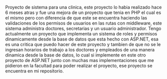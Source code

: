 Proyecto de sistema para una clinica, este proyecto lo habia realizado hace 6 meses atras y fue una mejora de un proyecto que tenia en PHP el cual es el mismo pero con diferencia de que este se encuentra haciendo las validaciones de los permisos de usuarios en las rutas con middleware, este sistema administra doctores, secretarias y un usuario administrador. 
Tengo actualmente un proyecto que implementa un sistema de roles y permisos dinamicamente desde la base de datos que esta hecho con ASP.NET, esa es una critica que puedo hacer de este proyecto y tambien de que no se le ingresan horarios de trabajo a los doctores y empleados de una manera dinamica desde la base de datos, lo cual si implemente en este otro proyecto de ASP.NET junto con muchas mas implementaciones que me pidieron en la facultad para poder realizar el proyecto, ese proyecto se encuentra en mi repositorio.
